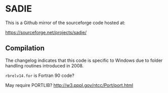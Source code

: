# SADIE

This is a Github mirror of the sourceforge code hosted at:

https://sourceforge.net/projects/sadie/

## Compilation

The changelog indicates that this code is specific to Windows due to folder handling routines introduced in 2008.

`rbrelv14.for` is Fortran 90 code?

May require PORTLIB?
http://w3.pppl.gov/ntcc/Port/port.html



